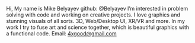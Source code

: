 Hi, My name is Mike Belyayev github: @Belyayev
I’m interested in problem solving with code and working on creative projects.
I love graphics and stunning visuals of all sorts. 3D, Web/Desktop UI, XR/VR and more. In my work I try to fuse art and science together, which is beautiful graphics with a functional code.
Email: 4xgood@gmail.com
